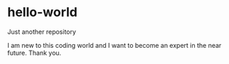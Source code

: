 # hello-world
Just another repository

I am new to this coding world and I want to become an expert in the near future.
Thank you.

